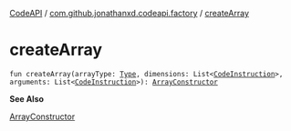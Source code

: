 [CodeAPI](../index.md) / [com.github.jonathanxd.codeapi.factory](index.md) / [createArray](.)

# createArray

`fun createArray(arrayType: `[`Type`](http://docs.oracle.com/javase/6/docs/api/java/lang/reflect/Type.html)`, dimensions: List<`[`CodeInstruction`](../com.github.jonathanxd.codeapi/-code-instruction.md)`>, arguments: List<`[`CodeInstruction`](../com.github.jonathanxd.codeapi/-code-instruction.md)`>): `[`ArrayConstructor`](../com.github.jonathanxd.codeapi.base/-array-constructor/index.md)

**See Also**

[ArrayConstructor](../com.github.jonathanxd.codeapi.base/-array-constructor/index.md)


